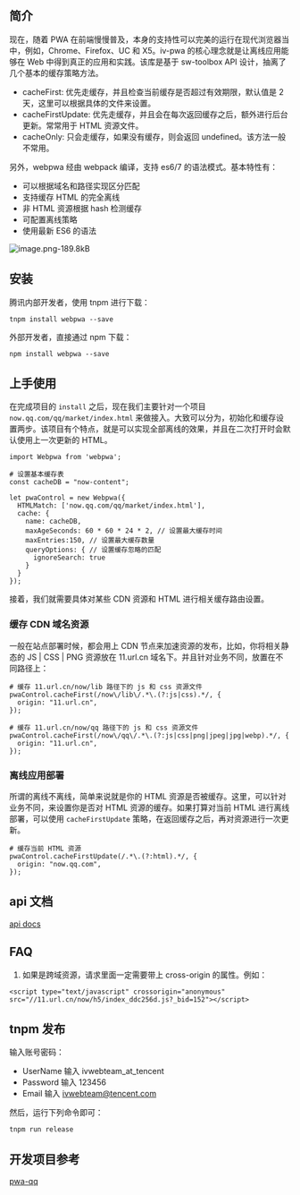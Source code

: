 ## 简介

现在，随着 PWA 在前端慢慢普及，本身的支持性可以完美的运行在现代浏览器当中，例如，Chrome、Firefox、UC 和 X5。iv-pwa 的核心理念就是让离线应用能够在 Web 中得到真正的应用和实践。该库是基于 sw-toolbox API 设计，抽离了几个基本的缓存策略方法。


 - cacheFirst: 优先走缓存，并且检查当前缓存是否超过有效期限，默认值是 2 天，这里可以根据具体的文件来设置。
 - cacheFirstUpdate: 优先走缓存，并且会在每次返回缓存之后，额外进行后台更新。常常用于 HTML 资源文件。
 - cacheOnly: 只会走缓存，如果没有缓存，则会返回 undefined。该方法一般不常用。


另外，webpwa 经由 webpack 编译，支持 es6/7 的语法模式。基本特性有：

 - 可以根据域名和路径实现区分匹配
 - 支持缓存 HTML 的完全离线
 - 非 HTML 资源根据 hash 检测缓存
 - 可配置离线策略
 - 使用最新 ES6 的语法

![image.png-189.8kB](http://static.zybuluo.com/jimmythr/d14ax7dpgltf027ps37bw9l6/image.png)


## 安装

腾讯内部开发者，使用 tnpm 进行下载：

```
tnpm install webpwa --save
```

外部开发者，直接通过 npm 下载：

```
npm install webpwa --save
```

## 上手使用

在完成项目的 `install` 之后，现在我们主要针对一个项目 `now.qq.com/qq/market/index.html` 来做接入。大致可以分为，初始化和缓存设置两步。该项目有个特点，就是可以实现全部离线的效果，并且在二次打开时会默认使用上一次更新的 HTML。

```
import Webpwa from 'webpwa';

# 设置基本缓存表
const cacheDB = "now-content";

let pwaControl = new Webpwa({
  HTMLMatch: ['now.qq.com/qq/market/index.html'],
  cache: {
    name: cacheDB,
    maxAgeSeconds: 60 * 60 * 24 * 2, // 设置最大缓存时间
    maxEntries:150, // 设置最大缓存数量
    queryOptions: { // 设置缓存忽略的匹配
      ignoreSearch: true
    }
  }
});
```

接着，我们就需要具体对某些 CDN 资源和 HTML 进行相关缓存路由设置。

### 缓存 CDN 域名资源

一般在站点部署时候，都会用上 CDN 节点来加速资源的发布，比如，你将相关静态的 JS | CSS | PNG 资源放在 11.url.cn 域名下。并且针对业务不同，放置在不同路径上：

```
# 缓存 11.url.cn/now/lib 路径下的 js 和 css 资源文件
pwaControl.cacheFirst(/now\/lib\/.*\.(?:js|css).*/, {
  origin: "11.url.cn",
});

# 缓存 11.url.cn/now/qq 路径下的 js 和 css 资源文件
pwaControl.cacheFirst(/now\/qq\/.*\.(?:js|css|png|jpeg|jpg|webp).*/, {
  origin: "11.url.cn",
});
```

### 离线应用部署

所谓的离线不离线，简单来说就是你的 HTML 资源是否被缓存。这里，可以针对业务不同，来设置你是否对 HTML 资源的缓存。如果打算对当前 HTML 进行离线部署，可以使用 `cacheFirstUpdate` 策略，在返回缓存之后，再对资源进行一次更新。

```
# 缓存当前 HTML 资源
pwaControl.cacheFirstUpdate(/.*\.(?:html).*/, {
  origin: "now.qq.com",
});
```

## api 文档

[api docs](./tree/master/docs)



## FAQ

1. 如果是跨域资源，请求里面一定需要带上 cross-origin 的属性。例如：

```
<script type="text/javascript" crossorigin="anonymous" src="//11.url.cn/now/h5/index_ddc256d.js?_bid=152"></script>
```


## tnpm 发布

输入账号密码：

 - UserName 输入 ivwebteam_at_tencent
 - Password 输入 123456
 - Email 输入 ivwebteam@tencent.com

然后，运行下列命令即可：

```
tnpm run release
```

## 开发项目参考

[pwa-qq](http://git.code.oa.com/ivweb/now-qq-pwa)
